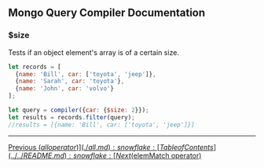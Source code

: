 ## Mongo Query Compiler Documentation

### $size

Tests if an object element's array is of a certain size.

```javascript
let records = [
  {name: 'Bill', car: ['toyota', 'jeep']},
  {name: 'Sarah', car: 'toyota'},
  {name: 'John', car: 'volvo'}
];

let query = compiler({car: {$size: 2}});
let results = records.filter(query);
//results = [{name: 'Bill', car: ['toyota', 'jeep']}]
```

---

[Previous ($all operator)](./all.md) :snowflake: 
[Table of Contents](../../README.md) :snowflake: 
[Next ($elemMatch operator)](./elem-match.md)
